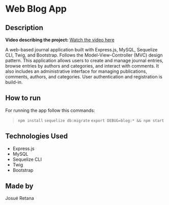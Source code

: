 # Web Blog App

## Description
**Video describing the project:** [Watch the video here](https://youtu.be/7wwNfp3OF6k)

A web-based journal application built with Express.js, MySQL, Sequelize CLI, Twig, and Bootstrap. Follows the Model-View-Controller (MVC) design pattern. This application allows users to create and manage journal entries, browse entries by authors and categories, and interact with comments. It also includes an administrative interface for managing publications, comments, authors, and categories. User authentication and registration is build-in.

## How to run

For running the app follow this commands:

>`npm install`
>`sequelize db:migrate`
>`export DEBUG=blog:* && npm start`


## Technologies Used
- Express.js
- MySQL
- Sequelize CLI
- Twig
- Bootstrap

## Made by
Josué Retana

